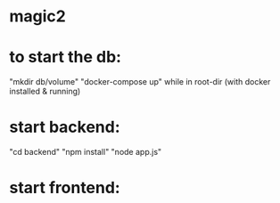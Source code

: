 # magic2

# to start the db: 
"mkdir db/volume"
"docker-compose up" 
while in root-dir
(with docker installed & running)

# start backend:
"cd backend"
"npm install"
"node app.js"

# start frontend:


